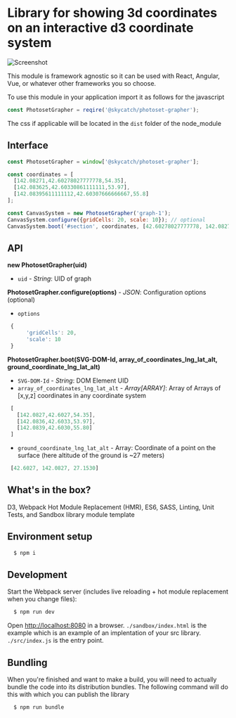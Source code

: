 # Library for showing 3d coordinates on an interactive d3 coordinate system
 
![Screenshot]()

This module is framework agnostic so it can be used with React, Angular, Vue, or whatever other frameworks you so choose.

To use this module in your application import it as follows for the javascript

```javascript
const PhotosetGrapher = reqire('@skycatch/photoset-grapher');
```

The css if applicable will be located in the `dist` folder of the node_module

## Interface


```javascript
const PhotosetGrapher = window['@skycatch/photoset-grapher'];

const coordinates = [
  [142.08271,42.60278027777778,54.35],
  [142.083625,42.60330861111111,53.97],
  [142.08395611111112,42.60307666666667,55.8]
];

const CanvasSystem = new PhotosetGrapher('graph-1');
CanvasSystem.configure({gridCells: 20, scale: 10}); // optional
CanvasSystem.boot('#section', coordinates, [42.60278027777778, 142.08271, 27.153865699049703]);

```


## API 

**new PhotosetGrapher(uid)**

* `uid` - _String_: UID of graph

**PhotosetGrapher.configure(options)** - _JSON_: Configuration options (optional)

* `options`

```javascript
 {
      'gridCells': 20,
      'scale': 10
 }
```


**PhotosetGrapher.boot(SVG-DOM-Id, array_of_coordinates_lng_lat_alt, ground_coordinate_lng_lat_alt)**

* `SVG-DOM-Id` - _String_: DOM Element UID
* `array_of_coordinates_lng_lat_alt` - _Array[ARRAY]_: Array of Arrays of [x,y,z] coordinates in any coordinate system

```javascript
 [
   [142.0827,42.6027,54.35],
   [142.0836,42.6033,53.97],
   [142.0839,42.6030,55.80]
 ]
```
* `ground_coordinate_lng_lat_alt` - Array: Coordinate of a point on the surface (here altitude of the ground is ~27 meters)

```javascript
 [42.6027, 142.0827, 27.1530]
```

## What's in the box?

D3, Webpack Hot Module Replacement (HMR), ES6, SASS, Linting, Unit Tests, and Sandbox library module template

## Environment setup 

```sh
  $ npm i
```

## Development

Start the Webpack server (includes live reloading + hot module replacement when you change files):

```sh
  $ npm run dev
```

Open [http://localhost:8080](http://localhost:8080) in a browser.  `./sandbox/index.html` is the example which is an example of an implentation of your src library.
`./src/index.js` is the entry point.

## Bundling 

When you're finished and want to make a build, you will need to actually bundle the code into its distribution bundles.  The following command will do this with which you can publish the library

```sh
  $ npm run bundle
```

